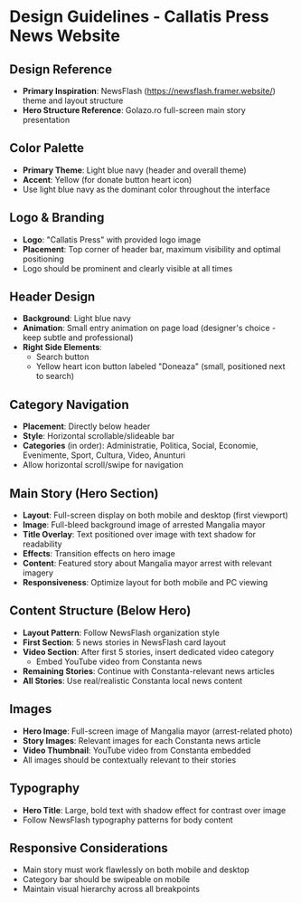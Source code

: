 # Design Guidelines - Callatis Press News Website

## Design Reference
- **Primary Inspiration**: NewsFlash (https://newsflash.framer.website/) theme and layout structure
- **Hero Structure Reference**: Golazo.ro full-screen main story presentation

## Color Palette
- **Primary Theme**: Light blue navy (header and overall theme)
- **Accent**: Yellow (for donate button heart icon)
- Use light blue navy as the dominant color throughout the interface

## Logo & Branding
- **Logo**: "Callatis Press" with provided logo image
- **Placement**: Top corner of header bar, maximum visibility and optimal positioning
- Logo should be prominent and clearly visible at all times

## Header Design
- **Background**: Light blue navy
- **Animation**: Small entry animation on page load (designer's choice - keep subtle and professional)
- **Right Side Elements**: 
  - Search button
  - Yellow heart icon button labeled "Doneaza" (small, positioned next to search)

## Category Navigation
- **Placement**: Directly below header
- **Style**: Horizontal scrollable/slideable bar
- **Categories** (in order): Administratie, Politica, Social, Economie, Evenimente, Sport, Cultura, Video, Anunturi
- Allow horizontal scroll/swipe for navigation

## Main Story (Hero Section)
- **Layout**: Full-screen display on both mobile and desktop (first viewport)
- **Image**: Full-bleed background image of arrested Mangalia mayor
- **Title Overlay**: Text positioned over image with text shadow for readability
- **Effects**: Transition effects on hero image
- **Content**: Featured story about Mangalia mayor arrest with relevant imagery
- **Responsiveness**: Optimize layout for both mobile and PC viewing

## Content Structure (Below Hero)
- **Layout Pattern**: Follow NewsFlash organization style
- **First Section**: 5 news stories in NewsFlash card layout
- **Video Section**: After first 5 stories, insert dedicated video category
  - Embed YouTube video from Constanta news
- **Remaining Stories**: Continue with Constanta-relevant news articles
- **All Stories**: Use real/realistic Constanta local news content

## Images
- **Hero Image**: Full-screen image of Mangalia mayor (arrest-related photo)
- **Story Images**: Relevant images for each Constanta news article
- **Video Thumbnail**: YouTube video from Constanta embedded
- All images should be contextually relevant to their stories

## Typography
- **Hero Title**: Large, bold text with shadow effect for contrast over image
- Follow NewsFlash typography patterns for body content

## Responsive Considerations
- Main story must work flawlessly on both mobile and desktop
- Category bar should be swipeable on mobile
- Maintain visual hierarchy across all breakpoints